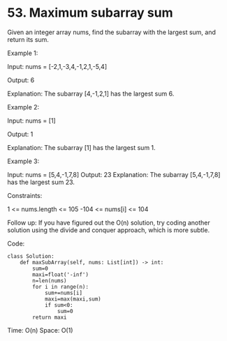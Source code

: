 # 53. Maximum subarray sum

Given an integer array nums, find the subarray with the largest sum, and return its sum.

Example 1:

Input: nums = [-2,1,-3,4,-1,2,1,-5,4]

Output: 6

Explanation: The subarray [4,-1,2,1] has the largest sum 6.

Example 2:

Input: nums = [1]

Output: 1

Explanation: The subarray [1] has the largest sum 1.

Example 3:

Input: nums = [5,4,-1,7,8]
Output: 23
Explanation: The subarray [5,4,-1,7,8] has the largest sum 23.
 

Constraints:

1 <= nums.length <= 105
-104 <= nums[i] <= 104
 

Follow up: If you have figured out the O(n) solution, try coding another solution using the divide and conquer approach, which is more subtle.

Code:

```
class Solution:
    def maxSubArray(self, nums: List[int]) -> int:
        sum=0
        maxi=float('-inf')
        n=len(nums)
        for i in range(n):
            sum+=nums[i]
            maxi=max(maxi,sum)
            if sum<0:
                sum=0
        return maxi
```

Time: O(n)
Space: O(1)
